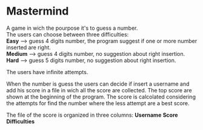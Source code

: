 <h1>Mastermind</h1>

A game in wich the pourpose it's to guess a number.<br/>
The users can choose between three difficulties:<br/>
<b>Easy</b> --> guess 4 digits number, the program suggest if one or more number inserted are right.<br/>
<b>Medium</b> --> guess 4 digits number, no suggestion about right insertion.<br/>
<b>Hard</b> --> guess 5 digits number, no suggestion about right insertion.<br/>

The users have infinite attempts.<br/>

When the number is guess the users can decide if insert a username and add his score in a file in wich all the score are collected. The top score are shown at the beginning of the program. The score is calcolated considering the attempts for find the number where the less attempt are a best score.<br/>

The file of the score is organized in three columns:
<b>Username</b>
<b>Score</b>
<b>Difficulties</b>
